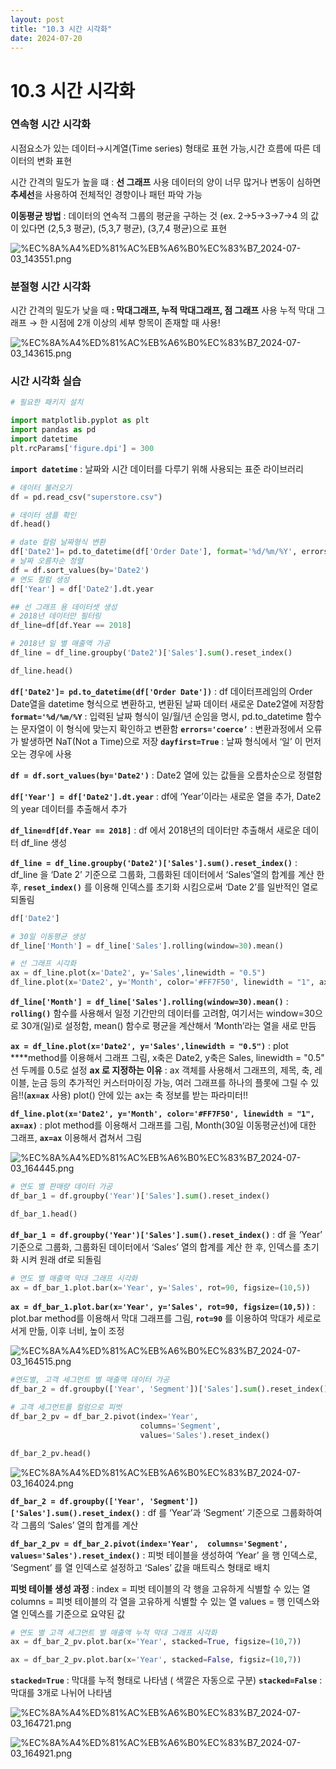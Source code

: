 ```yaml
---
layout: post
title: "10.3 시간 시각화"
date: 2024-07-20
---
```


# 10.3 시간 시각화

### 연속형 시간 시각화

시점요소가 있는 데이터→시계열(Time series) 형태로 표현 가능,시간 흐름에 따른 데이터의 변화 표현

시간 간격의 밀도가 높을 떄 : **선 그래프** 사용
데이터의 양이 너무 많거나 변동이 심하면 **추세선**을 사용하여 전체적인 경향이나 패턴 파악 가능

**이동평균 방법** : 데이터의 연속적 그룹의 평균을 구하는 것
(ex. 2→5→3→7→4 의 값이 있다면 (2,5,3 평균), (5,3,7 평균), (3,7,4 평균)으로 표현

![%EC%8A%A4%ED%81%AC%EB%A6%B0%EC%83%B7_2024-07-03_143551.png](/assets/img/posts/10.3/%EC%8A%A4%ED%81%AC%EB%A6%B0%EC%83%B7_2024-07-03_143551.png)

### 분절형 시간 시각화

시간 간격의 밀도가 낮을 때 **: 막대그래프, 누적 막대그래프, 점 그래프** 사용
누적 막대 그래프 → 한 시점에 2개 이상의 세부 항목이 존재할 때 사용!

![%EC%8A%A4%ED%81%AC%EB%A6%B0%EC%83%B7_2024-07-03_143615.png](/assets/img/posts/10.3/%EC%8A%A4%ED%81%AC%EB%A6%B0%EC%83%B7_2024-07-03_143615.png)

### 시간 시각화 실습

```python
# 필요한 패키지 설치

import matplotlib.pyplot as plt
import pandas as pd
import datetime
plt.rcParams['figure.dpi'] = 300
```

**`import datetime`** : 날짜와 시간 데이터를 다루기 위해 사용되는 표준 라이브러리

```python
# 데이터 불러오기
df = pd.read_csv("superstore.csv")

# 데이터 샘플 확인
df.head()
```

```python
# date 컬럼 날짜형식 변환
df['Date2']= pd.to_datetime(df['Order Date'], format='%d/%m/%Y', errors='coerce', dayfirst=True) 
# 날짜 오름차순 정렬
df = df.sort_values(by='Date2')
# 연도 컬럼 생성
df['Year'] = df['Date2'].dt.year

## 선 그래프 용 데이터셋 생성
# 2018년 데이터만 필터링
df_line=df[df.Year == 2018]

# 2018년 일 별 매출액 가공
df_line = df_line.groupby('Date2')['Sales'].sum().reset_index()

df_line.head()
```

**`df['Date2']= pd.to_datetime(df['Order Date'])`** : df 데이터프레임의 Order Date열을 datetime 형식으로 변환하고, 변환된 날짜 데이터 새로운 Date2열에 저장함 
**`format='%d/%m/%Y`** : 입력된 날짜 형식이 일/월/년 순임을 명시, pd.to_datetime 함수는 문자열이 이 형식에 맞는지 확인하고 변환함
**`errors='coerce’`** : 변환과정에서 오류가 발생하면 NaT(Not a Time)으로 저장
**`dayfirst=True`** : 날짜 형식에서 ‘일’ 이 먼저 오는 경우에 사용

**`df = df.sort_values(by='Date2')`** : Date2 열에 있는 값들을 오름차순으로 정렬함

**`df['Year'] = df['Date2'].dt.year`** : df에 ‘Year’이라는 새로운 열을 추가, Date2의 year 데이터를 추출해서 추가

**`df_line=df[df.Year == 2018]`** : df 에서 2018년의 데이터만 추출해서 새로운 데이터 df_line 생성

**`df_line = df_line.groupby('Date2')['Sales'].sum().reset_index()`** : df_line 을 ‘Date 2’ 기준으로 그룹화, 그룹화된 데이터에서 ‘Sales’열의 합계를 계산 한 후, **`reset_index()`** 를 이용해 인덱스를  초기화 시킴으로써 ‘Date 2’를 일반적인 열로 되돌림 

```python
df['Date2']
```

```python
# 30일 이동평균 생성
df_line['Month'] = df_line['Sales'].rolling(window=30).mean()

# 선 그래프 시각화
ax = df_line.plot(x='Date2', y='Sales',linewidth = "0.5")
df_line.plot(x='Date2', y='Month', color='#FF7F50', linewidth = "1", ax=ax)
```

**`df_line['Month'] = df_line['Sales'].rolling(window=30).mean()`** : **`rolling()`** 함수를 사용해서 일정 기간만의 데이터를 고려함, 여기서는 window=30으로 30개(일)로 설정함, mean() 함수로 평균을 계산해서 ‘Month’라는 열을 새로 만듬

**`ax = df_line.plot(x='Date2', y='Sales',linewidth = "0.5")`** : plot ****method를 이용해서 그래프 그림, x축은 Date2, y축은 Sales, linewidth = "0.5" 선 두께를 0.5로 설정
**ax 로 지정하는 이유** : ax 객체를 사용해서 그래프의, 제목, 축, 레이블, 눈금 등의 추가적인 커스터마이징 가능, 여러 그래프를 하나의 플롯에 그릴 수 있음!!(**`ax=ax`** 사용)
plot() 안에 있는 ax는 축 정보를 받는 파라미터!! 

**`df_line.plot(x='Date2', y='Month', color='#FF7F50', linewidth = "1", ax=ax)`** : plot method를 이용해서 그래프를 그림, Month(30일 이동평균선)에 대한 그래프, **`ax=ax`** 이용해서 겹쳐서 그림

![%EC%8A%A4%ED%81%AC%EB%A6%B0%EC%83%B7_2024-07-03_164445.png](/assets/img/posts/10.3/%EC%8A%A4%ED%81%AC%EB%A6%B0%EC%83%B7_2024-07-03_164445.png)

```python
# 연도 별 판매량 데이터 가공
df_bar_1 = df.groupby('Year')['Sales'].sum().reset_index()

df_bar_1.head()
```

**`df_bar_1 = df.groupby('Year')['Sales'].sum().reset_index()`** : df 을 ‘Year’ 기준으로 그룹화, 그룹화된 데이터에서 ‘Sales’ 열의 합계를 계산 한 후, 인덱스를 초기화 시켜 원래 df로 되돌림

```python
# 연도 별 매출액 막대 그래프 시각화
ax = df_bar_1.plot.bar(x='Year', y='Sales', rot=90, figsize=(10,5))
```

**`ax = df_bar_1.plot.bar(x='Year', y='Sales', rot=90, figsize=(10,5))`** : plot.bar method를 이용해서 막대 그래프를 그림, **`rot=90`** 를 이용하여 막대가 세로로 서게 만듦, 이후 너비, 높이 조정

![%EC%8A%A4%ED%81%AC%EB%A6%B0%EC%83%B7_2024-07-03_164515.png](/assets/img/posts/10.3/%EC%8A%A4%ED%81%AC%EB%A6%B0%EC%83%B7_2024-07-03_164515.png)

```python
#연도별, 고객 세그먼트 별 매출액 데이터 가공
df_bar_2 = df.groupby(['Year', 'Segment'])['Sales'].sum().reset_index()

# 고객 세그먼트를 컬럼으로 피벗
df_bar_2_pv = df_bar_2.pivot(index='Year', 
                             columns='Segment', 
                             values='Sales').reset_index()

df_bar_2_pv.head()
```

![%EC%8A%A4%ED%81%AC%EB%A6%B0%EC%83%B7_2024-07-03_164024.png](/assets/img/posts/10.3/%EC%8A%A4%ED%81%AC%EB%A6%B0%EC%83%B7_2024-07-03_164024.png)

**`df_bar_2 = df.groupby(['Year', 'Segment'])['Sales'].sum().reset_index()`** : df 를 ‘Year’과 ‘Segment’ 기준으로 그룹화하여 각 그룹의 ‘Sales’ 열의 합계를 계산

**`df_bar_2_pv = df_bar_2.pivot(index='Year', 
                             columns='Segment', 
                             values='Sales').reset_index()`** : 피벗 테이블을 생성하여 ‘Year’ 을 행 인덱스로, ‘Segment’ 를 열 인덱스로 설정하고 ‘Sales’ 값을 매트릭스 형태로 배치

**피벗 테이블 생성 과정** : 
index = 피벗 테이블의 각 행을 고유하게 식별할 수 있는 열
columns = 피벗 테이블의 각 열을 고유하게 식별할 수 있는 열
values = 행 인덱스와 열 인덱스를 기준으로 요약된 값

```python
# 연도 별 고객 세그먼트 별 매출액 누적 막대 그래프 시각화
ax = df_bar_2_pv.plot.bar(x='Year', stacked=True, figsize=(10,7))

ax = df_bar_2_pv.plot.bar(x='Year', stacked=False, figsiz=(10,7))
```

**`stacked=True`** : 막대를 누적 형태로 나타냄 ( 색깔은 자동으로 구분)
**`stacked=False`** : 막대를 3개로 나뉘어 나타냄

![%EC%8A%A4%ED%81%AC%EB%A6%B0%EC%83%B7_2024-07-03_164721.png](/assets/img/posts/10.3/%EC%8A%A4%ED%81%AC%EB%A6%B0%EC%83%B7_2024-07-03_164721.png")

![%EC%8A%A4%ED%81%AC%EB%A6%B0%EC%83%B7_2024-07-03_164921.png](/assets/img/posts/10.3/%EC%8A%A4%ED%81%AC%EB%A6%B0%EC%83%B7_2024-07-03_164921.png)